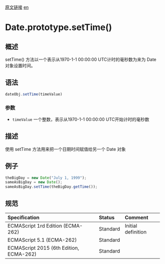 <a href="https://developer.mozilla.org/zh-CN/docs/Web/JavaScript/Reference/Global_Objects/Date/setTime" target="_blank">原文链接</a>
<a href="https://developer.mozilla.org/en-US/docs/Web/JavaScript/Reference/Global_Objects/Date/setTime" target="_blank">en</a>

# Date.prototype.setTime()

## 概述

setTime() 方法以一个表示从1970-1-1 00:00:00 UTC计时的毫秒数为来为 Date 对象设置时间。

## 语法

```javascript
dateObj.setTime(timeValue)
```

### 参数

* `timeValue` 一个整数，表示从1970-1-1 00:00:00 UTC开始计时的毫秒数

## 描述

使用 setTime 方法用来把一个日期时间赋值给另一个 Date 对象

## 例子

```javascript
theBigDay = new Date("July 1, 1999");
sameAsBigDay = new Date();
sameAsBigDay.setTime(theBigDay.getTime());
```

## 规范

| Specification                           | Status   | Comment            |
|:----------------------------------------|:---------|:-------------------|
| ECMAScript 1rd Edition (ECMA-262)       | Standard | Initial definition |
| ECMAScript 5.1 (ECMA-262)               | Standard |                    |
| ECMAScript 2015 (6th Edition, ECMA-262) | Standard |                    |
